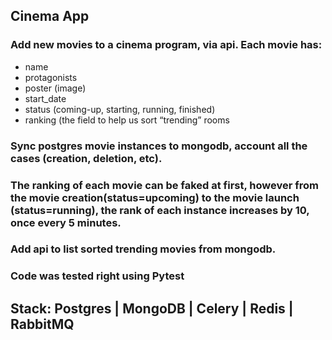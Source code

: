 ## Cinema App
### Add new movies to a cinema program, via api. Each movie has:
- name
- protagonists
- poster (image)
- start_date
- status (coming-up, starting, running, finished)
- ranking (the field to help us sort “trending” rooms

### Sync postgres movie instances to mongodb, account all the cases (creation, deletion, etc). 

### The ranking of each movie can be faked at first, however from the movie creation(status=upcoming) to the movie launch (status=running), the rank of each instance increases by 10, once every 5 minutes.

### Add api to list sorted trending movies from mongodb. 

### Code was tested right using Pytest

## Stack: Postgres | MongoDB | Celery | Redis | RabbitMQ
